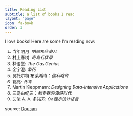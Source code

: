 ```yaml
---
title: Reading List
subtitle: a list of books I read
layout: "page"
icon: fa-book
order: 3
---
```


I love books! Here are some I'm reading now:

1. 当年明月: *明朝那些事儿*
2. 村上春树: *奇鸟行状录*
3. 林语堂: *The Gay Genius*
4. 金宇澄: *繁花*
5. 贝托尔特.布莱希特：*伽利略传*
6. 葛亮: *北鸢*
7. Martin Kleppmann: *Designing Data-Intensive Applications*
8. 三岛由纪夫：*我青春的漫游时代*
9. 艾伦 A. A. 多诺万: *Go程序设计语言*

source: [Douban](https://book.douban.com/people/64155138/)
